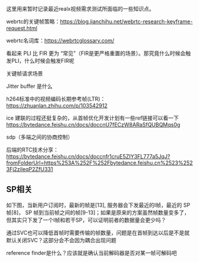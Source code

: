 这里用来暂时记录最近realx视频需求测试所面临的一些知识点。

webrtc的关键帧策略：https://blog.jianchihu.net/webrtc-research-keyframe-request.html

webrtc名词库：https://webrtcglossary.com/

看起来 PLI 比 FIR 更为 “常见”（FIR是更严格重置的场景）。那究竟什么时候会触发PLI，什么时候会触发FIR呢

关键帧请求场景

Jitter buffer 是什么

h264标准中的视频编码长期参考帧(LTR)：https://zhuanlan.zhihu.com/p/103542912


ice 建联的过程还挺复杂的，从首帧优化开发计划有一些ref链接可以看一下
https://bytedance.feishu.cn/docs/doccnU7fECzW8ARaSfQUBQMqs0g

sdp（多端之间的协商控制）

后端的RTC技术分享：https://bytedance.feishu.cn/docs/doccnfr1cruE5ZIY3FL777a5JqJ?fromFolderUrl=https%253A%252F%252Fbytedance.feishu.cn%2523%2523Fj2zileqP2ZfU331

## SP相关

如下图，当新用户订阅时，最新的帧是[13], 服务器会下发最近的I帧，最近的 SP帧[8]， SP 帧到当前帧之间的帧[9-13]；如果是原来的方案虽然帧数量变多了，但其实只下发了一个I帧和若干SP，可以证明前者的数据量会更少吗？

通过SVC也可以降低首帧时需要传输的帧数量，问题是在首帧到达以后是不是就默认关闭SVC？这部分会不会因为耦合出现问题

reference finder是什么？应该就是确认当前解码器是否对某一帧可解码吧

